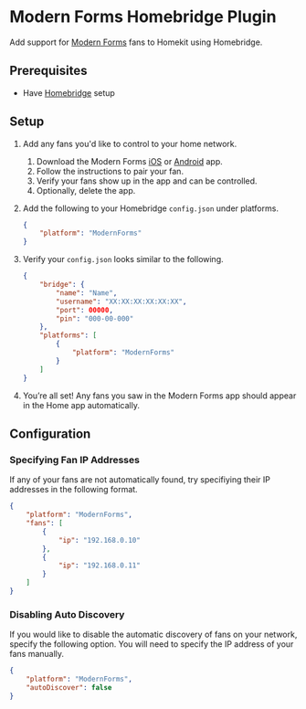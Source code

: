 # Modern Forms Homebridge Plugin

Add support for [Modern Forms](https://modernforms.com) fans to Homekit using Homebridge.

## Prerequisites

- Have [Homebridge](https://homebridge.io) setup

## Setup

1. Add any fans you'd like to control to your home network.
    1. Download the Modern Forms [iOS](https://apps.apple.com/us/app/modern-forms/id1425046298) or [Android](https://play.google.com/store/apps/details?id=com.WAC.PlayStore.ModernForms&hl=en_US) app.
    1. Follow the instructions to pair your fan.
    1. Verify your fans show up in the app and can be controlled.
    1. Optionally, delete the app.

1. Add the following to your Homebridge `config.json` under platforms.

    ```json
    {
        "platform": "ModernForms"
    }
    ```

1. Verify your `config.json` looks similar to the following.

    ```json
    {
        "bridge": {
            "name": "Name",
            "username": "XX:XX:XX:XX:XX:XX",
            "port": 00000,
            "pin": "000-00-000"
        },
        "platforms": [
            {
                "platform": "ModernForms"
            }
        ]
    }
    ```

1. You’re all set! Any fans you saw in the Modern Forms app should appear in the Home app automatically.

## Configuration

### Specifying Fan IP Addresses

If any of your fans are not automatically found, try specifiying their IP addresses in the following format.

```json
{
    "platform": "ModernForms",
    "fans": [
        {
            "ip": "192.168.0.10"
        },
        {
            "ip": "192.168.0.11"
        }
    ]
}
```

### Disabling Auto Discovery

If you would like to disable the automatic discovery of fans on your network, specify the following option. You will need to specify the IP address of your fans manually.

```json
{
    "platform": "ModernForms",
    "autoDiscover": false
}
```